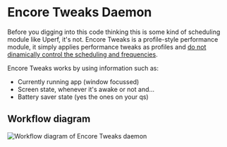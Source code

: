 # Encore Tweaks Daemon

Before you digging into this code thinking this is some kind of scheduling module like Uperf, it's not. Encore Tweaks is a profile-style performance module, it simply applies performance tweaks as profiles and  <ins>do not dinamically control the scheduling and frequencies</ins>.

Encore Tweaks works by using information such as:
- Currently running app (window focussed)
- Screen state, whenever it's awake or not and...
- Battery saver state (yes the ones on your qs)

## Workflow diagram

![Workflow diagram of Encore Tweaks daemon](./diagram.svg)
